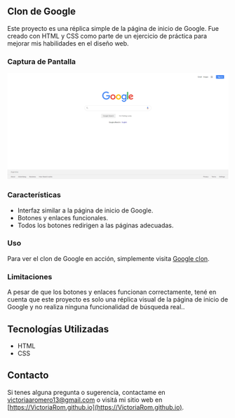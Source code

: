 ## Clon de Google
Este proyecto es una réplica simple de la página de inicio de Google. Fue creado con HTML y CSS como parte de un ejercicio de práctica para mejorar mis habilidades en el diseño web.

### Captura de Pantalla

![Página de Inicio de Google](https://raw.githubusercontent.com/VictoriaRom/Google/master/cap/2023-11-03_22h01_51.png)

### Características

- Interfaz similar a la página de inicio de Google.
- Botones y enlaces funcionales.
- Todos los botones redirigen a las páginas adecuadas.

### Uso
Para ver el clon de Google en acción, simplemente visita [Google clon](https://victoriarom.github.io/Google-Clone/).

### Limitaciones
A pesar de que los botones y enlaces funcionan correctamente, tené en cuenta que este proyecto es solo una réplica visual de la página de inicio de Google y no realiza ninguna funcionalidad de búsqueda real..

## Tecnologías Utilizadas
- HTML
- CSS

## Contacto
Si tenes alguna pregunta o sugerencia, contactame en [victoriaaromero13@gmail.com](mailto:victoriaaromero13@gmail.com) o visitá mi sitio web en [https://VictoriaRom.github.io](https://VictoriaRom.github.io).
